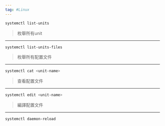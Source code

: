 ```yaml
---
tag: #Linux 
---
```

```bash
systemctl list-units
```
> 枚舉所有unit

---
```bash
systemctl list-units-files
```
> 枚舉所有配置文件

---
```bash
systemctl cat <unit-name>
```
> 查看配置文件
---
```bash
systemctl edit <unit-name>
```
> 編譯配置文件

---
```bash
systemctl daemon-reload
```